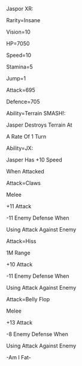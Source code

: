 Jaspor XR:

Rarity=Insane

Vision=10

HP=7050

Speed=10

Stamina=5

Jump=1

Attack=695

Defence=705

Ability=Terrain SMASH!:

Jasper Destroys Terrain At

A Rate Of 1 Turn

Ability=JX:

Jasper Has +10 Speed

When Attacked

Attack=Claws

Melee

+11 Attack

-11 Enemy Defense When 

Using Attack Against Enemy

Attack=Hiss

1M Range

+10 Attack

-11 Enemy Defense When

Using Attack Against Enemy

Attack=Belly Flop

Melee

+13 Attack

-8 Enemy Defense When 

Using Attack Against Enemy

-Am I Fat-
